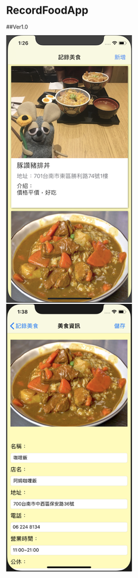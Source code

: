 # RecordFoodApp

##Ver1.0

<img width="338" height="720" src="https://github.com/WuMinFu/RecordFoodApp/blob/master/RecordFoodTest.png"/>
<img width="338" height="720" src="https://github.com/WuMinFu/RecordFoodApp/blob/master/RecordFoodTest2.png"/>
